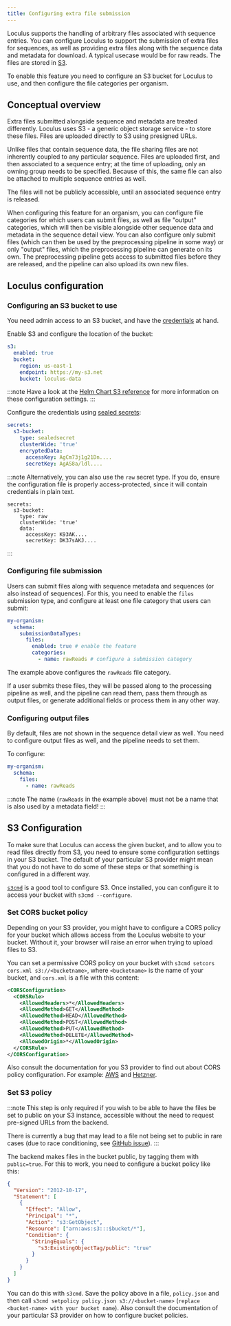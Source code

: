```yaml
---
title: Configuring extra file submission
---
```


Loculus supports the handling of arbitrary files associated with sequence entries.
You can configure Loculus to support the submission of extra files for sequences, as well as providing extra files along with the sequence data and metadata for download. A typical usecase would be for raw reads. The files are stored in [S3](../../reference/glossary#s3-simple-storage-service).

To enable this feature you need to configure an S3 bucket for Loculus to use, and then configure the file categories per organism.

## Conceptual overview

Extra files submitted alongside sequence and metadata are treated differently. Loculus uses S3 - a generic object storage service - to store these files. Files are uploaded directly to S3 using presigned URLs.

Unlike files that contain sequence data, the file sharing files are not inherently coupled to any particular sequence.
Files are uploaded first, and then associated to a sequence entry; at the time of uploading, only an owning group needs to be specified. Because of this, the same file can also be attached to multiple sequence entries as well.

The files will not be publicly accessible, until an associated sequence entry is released.

When configuring this feature for an organism, you can configure file categories for which users can submit files, as well as file "output" categories, which will then be visible alongside other sequence data and metadata in the sequence detail view. You can also configure only submit files (which can then be used by the preprocessing pipeline in some way) or only "output" files, which the preprocessing pipeline can generate on its own. The preprocessing pipeline gets access to submitted files before they are released, and the pipeline can also upload its own new files.

## Loculus configuration


### Configuring an S3 bucket to use

You need admin access to an S3 bucket, and have the [credentials](../../reference/glossary#s3-credentials) at hand.

Enable S3 and configure the location of the bucket:

```yaml
s3:
  enabled: true
  bucket:
    region: us-east-1
    endpoint: https://my-s3.net
    bucket: loculus-data
```

:::note
Have a look at the [Helm Chart S3 reference](../../reference/helm-chart-config/#s3-deployments) for more information on these configuration settings.
:::

Configure the credentials using [sealed secrets](https://github.com/bitnami-labs/sealed-secrets):

```yaml
secrets:
  s3-bucket:
    type: sealedsecret
    clusterWide: 'true'
    encryptedData:
      accessKey: AgCm73j1g21Dn....
      secretKey: AgAS8a/ldl....
```

:::note
Alternatively, you can also use the `raw` secret type. If you do, ensure the configuration file is properly access-protected, since it will contain credentials in plain text.

```
secrets:
  s3-bucket:
    type: raw
    clusterWide: 'true'
    data:
      accessKey: K93AK....
      secretKey: DK37sAKJ....
```
:::

### Configuring file submission

Users can submit files along with sequence metadata and sequences (or also instead of sequences).
For this, you need to enable the `files` submission type, and configure at least one file category that users can submit:

```yaml
my-organism:
  schema:
    submissionDataTypes:
      files:
        enabled: true # enable the feature
        categories:
          - name: rawReads # configure a submission category
```

The example above configures the `rawReads` file category.

If a user submits these files, they will be passed along to the processing pipeline as well, and the pipeline can read them, pass them through as output files, or generate additional fields or process them in any other way.

### Configuring output files

By default, files are not shown in the sequence detail view as well.
You need to configure output files as well, and the pipeline needs to set them.

To configure:

```yaml
my-organism:
  schema:
    files:
      - name: rawReads
```

:::note
The name (`rawReads` in the example above) must not be a name that is also used by a metadata field!
:::

## S3 Configuration

To make sure that Loculus can access the given bucket, and to allow you to read files directly from S3, you need to ensure some configuration settings in your S3 bucket.
The default of your particular S3 provider might mean that you do not have to do some of these steps or that something is configured in a different way.

[`s3cmd`](https://github.com/s3tools/s3cmd) is a good tool to configure S3.
Once installed, you can configure it to access your bucket with `s3cmd --configure`.

### Set CORS bucket policy

Depending on your S3 provider, you might have to configure a CORS policy for your bucket which allows access from the Loculus website to your bucket. Without it, your browser will raise an error when trying to upload files to S3.

You can set a permissive CORS policy on your bucket with `s3cmd setcors cors.xml s3://<bucketname>`, where `<bucketname>` is the name of your bucket, and `cors.xml` is a file with this content:

```xml
<CORSConfiguration>
  <CORSRule>
    <AllowedHeaders>*</AllowedHeaders>
    <AllowedMethod>GET</AllowedMethod>
    <AllowedMethod>HEAD</AllowedMethod>
    <AllowedMethod>POST</AllowedMethod>
    <AllowedMethod>PUT</AllowedMethod>
    <AllowedMethod>DELETE</AllowedMethod>
    <AllowedOrigin>*</AllowedOrigin>
  </CORSRule>
</CORSConfiguration>
```

Also consult the documentation for you S3 provider to find out about CORS policy configuration. For example: [AWS](https://docs.aws.amazon.com/AmazonS3/latest/userguide/enabling-cors-examples.html) and [Hetzner](https://docs.hetzner.com/storage/object-storage/howto-protect-objects/cors/).

### Set S3 policy

:::note
This step is only required if you wish to be able to have the files be set to public on your S3 instance, accessible without the need to request pre-signed URLs from the backend.

There is currently a bug that may lead to a file not being set to public in rare cases (due to race conditioning, see [GitHub issue](https://github.com/loculus-project/loculus/issues/4806)).
:::

The backend makes files in the bucket public, by tagging them with `public=true`.
For this to work, you need to configure a bucket policy like this:

```json
{
  "Version": "2012-10-17",
  "Statement": [
    {
      "Effect": "Allow",
      "Principal": "*",
      "Action": "s3:GetObject",
      "Resource": ["arn:aws:s3:::$bucket/*"],
      "Condition": {
        "StringEquals": {
          "s3:ExistingObjectTag/public": "true"
        }
      }
    }
  ]
}
```

You can do this with `s3cmd`. Save the policy above in a file, `policy.json` and then call `s3cmd setpolicy policy.json s3://<bucket-name>` (`replace <bucket-name> with your bucket name`). Also consult the documentation of your particular S3 provider on how to configure bucket policies.
